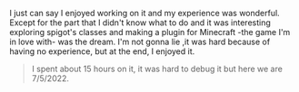 I just can say I enjoyed working on it and my experience was wonderful. Except for the part that I didn't know what to do and it was interesting exploring spigot's classes and making a plugin for Minecraft -the game I'm in love with- was the dream. I'm not gonna lie ,it was hard because of having no experience, but at the end, I enjoyed it.

>I spent about 15 hours on it, it was hard to debug it but here we are 7/5/2022.
